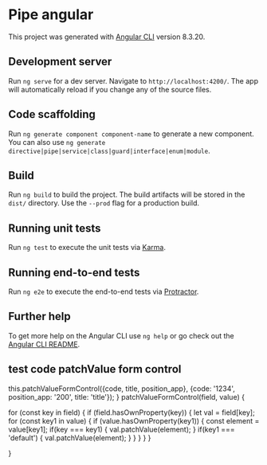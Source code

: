 # Pipe angular

This project was generated with [Angular CLI](https://github.com/angular/angular-cli) version 8.3.20.

## Development server

Run `ng serve` for a dev server. Navigate to `http://localhost:4200/`. The app will automatically reload if you change any of the source files.

## Code scaffolding

Run `ng generate component component-name` to generate a new component. You can also use `ng generate directive|pipe|service|class|guard|interface|enum|module`.

## Build

Run `ng build` to build the project. The build artifacts will be stored in the `dist/` directory. Use the `--prod` flag for a production build.

## Running unit tests

Run `ng test` to execute the unit tests via [Karma](https://karma-runner.github.io).

## Running end-to-end tests

Run `ng e2e` to execute the end-to-end tests via [Protractor](http://www.protractortest.org/).

## Further help

To get more help on the Angular CLI use `ng help` or go check out the [Angular CLI README](https://github.com/angular/angular-cli/blob/master/README.md).

## test code patchValue form control
this.patchValueFormControl({code, title, position_app}, {code: '1234', position_app: '200', title: 'title'});
  }
  patchValueFormControl(field, value) {
    
   for (const key in field) {
     if (field.hasOwnProperty(key)) {
      let val = field[key];
        for (const key1 in value) {
          if (value.hasOwnProperty(key1)) {
            const element = value[key1];
            if(key === key1) {
              val.patchValue(element);
            }
            if(key1 === 'default') {
              val.patchValue(element);
            }
          }
        }
     }
   }
  
  }

